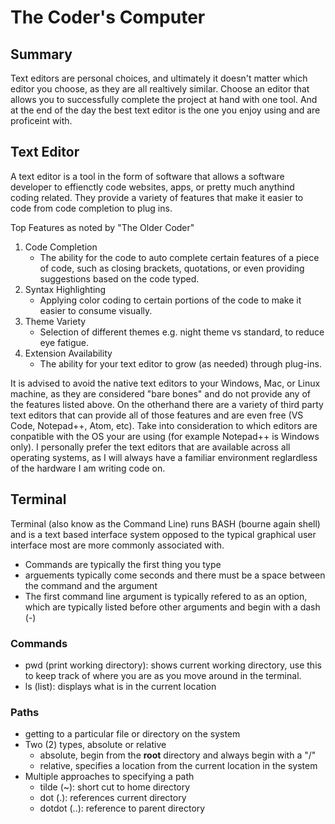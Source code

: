 # The Coder's Computer
## Summary
Text editors are personal choices, and ultimately it doesn't matter which editor you choose, as they are all realtively similar. Choose an editor that allows you to successfully complete the project at hand with one tool. And at the end of the day the best text editor is the one you enjoy using and are proficeint with.

## Text Editor
A text editor is a tool in the form of software that allows a software developer to effienctly code websites, apps, or pretty much anythind coding related. They provide a variety of features that make it easier to code from code completion to plug ins.

Top Features as noted by "The Older Coder"
1. Code Completion
    - The ability for the code to auto complete certain features of a piece of code, such as closing brackets, quotations, or even providing suggestions based on the code typed.
3. Syntax Highlighting
    - Applying color coding to certain portions of the code to make it easier to consume visually.
5. Theme Variety
    - Selection of different themes e.g. night theme vs standard, to reduce eye fatigue.
7. Extension Availability
    - The ability for your text editor to grow (as needed) through plug-ins.

It is advised to avoid the native text editors to your Windows, Mac, or Linux machine, as they are considered "bare bones" and do not provide any of the features listed above. On the otherhand there are a variety of third party text editors that can provide all of those features and are even free (VS Code, Notepad++, Atom, etc). Take into consideration to which editors are conpatible with the OS your are using (for example Notepad++ is Windows only). I personally prefer the text editors that are available across all operating systems, as I will always have a familiar environment reglardless of the hardware I am writing code on.

## Terminal
Terminal (also know as the Command Line) runs BASH (bourne again shell) and is a text based interface system opposed to the typical graphical user interface most are more commonly associated with.

- Commands are typically the first thing you type
- arguements typically come seconds and there must be a space between the command and the argument
- The first command line argument is typically refered to as an option, which are typically listed before other arguments and begin with a dash (-)

### Commands
- pwd (print working directory): shows current working directory, use this to keep track of where you are as you move around in the terminal.
- ls (list): displays what is in the current location 

### Paths
- getting to a particular file or directory on the system
- Two (2) types, absolute or relative
    - absolute, begin from the **root** directory and always begin with a "/"
    - relative, specifies a location from the current location in the system
- Multiple approaches to specifying a path
    - tilde (~): short cut to home directory
    - dot (.): references current directory
    - dotdot (..): reference to parent directory 

